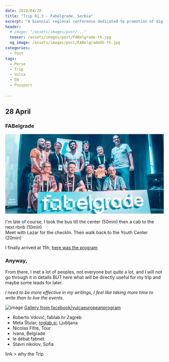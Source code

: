 ```yaml
---
date: 2018/04/28
title: "Trip 01.3 - Fabelgrade, Serbia"
excerpt: "A biennial regional conference dedicated to promotion of digital fabrication and fab lab concept"
header:
  # image: "/assets/images/post/..."
  teaser: /assets/images/post/FABelgrade-th.jpg
  og_image: /assets/images/post/FABelgradeOG-th.jpg
categories:
  - Post
tags:
  - Perso
  - Trip
  - Vulca
  - EN
  - Passport

---
```


## 28 April
### FABelgrade

![teamFab](/assets/images/post/FABelgradeOG-th.jpg)

I'm late of course, I took the bus till the center (50min) then a cab to the next rbnb (10min)   
Meet with Lazar for the checkIn. Then walk back to the Youth Center (20min)  

I finally arrived at 15h, [here was the program](http://www.fabelgrade.io/program/)

### Anyway,
From there, I met a lot of peoples, not everyone but quite a lot, and I will not go through it in details BUT here what will be directly useful for my trip and maybe some leads for later.  

_I need to be more effective in my writings, I feel like taking more time to write than to live the events._  

![image](https://user-images.githubusercontent.com/12049360/39641649-500f907a-4fcf-11e8-9c99-34f5a763d022.png)
[Gallery from facebook/vulcaeuropeanprogram](https://www.facebook.com/pg/vulcaeuropeanprogram/photos/?tab=album&album_id=1836320319721653)
- Roberto Vdović, fablab.hr  Zagreb
- Meta Štular, [roglab.si](http://roglab.si/en), Ljubljana
- Nicolas Fifre, Tour
- Ivana, Belgrade
- le débat fabnet
- Stavri nikolov, Sofia






















link > why the Trip
